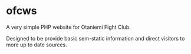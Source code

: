ofcws
=====

A very simple PHP website for Otaniemi Fight Club.

Designed to be provide basic sem-static information and direct visitors to more up to date sources.
